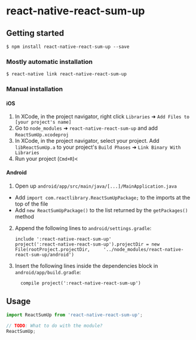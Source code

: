 # react-native-react-sum-up

## Getting started

`$ npm install react-native-react-sum-up --save`

### Mostly automatic installation

`$ react-native link react-native-react-sum-up`

### Manual installation


#### iOS

1. In XCode, in the project navigator, right click `Libraries` ➜ `Add Files to [your project's name]`
2. Go to `node_modules` ➜ `react-native-react-sum-up` and add `ReactSumUp.xcodeproj`
3. In XCode, in the project navigator, select your project. Add `libReactSumUp.a` to your project's `Build Phases` ➜ `Link Binary With Libraries`
4. Run your project (`Cmd+R`)<

#### Android

1. Open up `android/app/src/main/java/[...]/MainApplication.java`
  - Add `import com.reactlibrary.ReactSumUpPackage;` to the imports at the top of the file
  - Add `new ReactSumUpPackage()` to the list returned by the `getPackages()` method
2. Append the following lines to `android/settings.gradle`:
  	```
  	include ':react-native-react-sum-up'
  	project(':react-native-react-sum-up').projectDir = new File(rootProject.projectDir, 	'../node_modules/react-native-react-sum-up/android')
  	```
3. Insert the following lines inside the dependencies block in `android/app/build.gradle`:
  	```
      compile project(':react-native-react-sum-up')
  	```


## Usage
```javascript
import ReactSumUp from 'react-native-react-sum-up';

// TODO: What to do with the module?
ReactSumUp;
```
